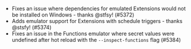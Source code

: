 - Fixes an issue where dependencies for emulated Extensions would not be installed on Windows - thanks @stfsy! (#5372)
- Adds emulator support for Extensions with schedule triggers - thanks @stsfy! (#5374)
- Fixes an issue in the Functions emulator where secret values were undefined after hot reload with the `--inspect-functions` flag (#5384)
